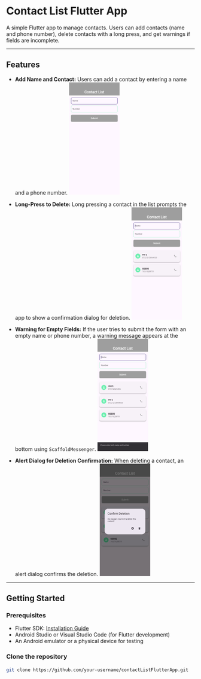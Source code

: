 # Contact List Flutter App

A simple Flutter app to manage contacts. Users can add contacts (name and phone number), delete contacts with a long press, and get warnings if fields are incomplete.

---

## Features

- **Add Name and Contact:** Users can add a contact by entering a name and a phone number.
  ![Add Name and Contact](assets/home.jpg)

- **Long-Press to Delete:** Long pressing a contact in the list prompts the app to show a confirmation dialog for deletion.
  ![Long Press to Delete](assets/afterDelete.jpg)

- **Warning for Empty Fields:** If the user tries to submit the form with an empty name or phone number, a warning message appears at the bottom using `ScaffoldMessenger`.
  ![Empty Field Warning](assets/afteraddingcontact.jpg)

- **Alert Dialog for Deletion Confirmation:** When deleting a contact, an alert dialog confirms the deletion.
  ![Delete Confirmation Dialog](assets/deleteConfirmationDialogue.jpg)

---

## Getting Started

### Prerequisites

- Flutter SDK: [Installation Guide](https://flutter.dev/docs/get-started/install)
- Android Studio or Visual Studio Code (for Flutter development)
- An Android emulator or a physical device for testing

### Clone the repository

```bash
git clone https://github.com/your-username/contactListFlutterApp.git
